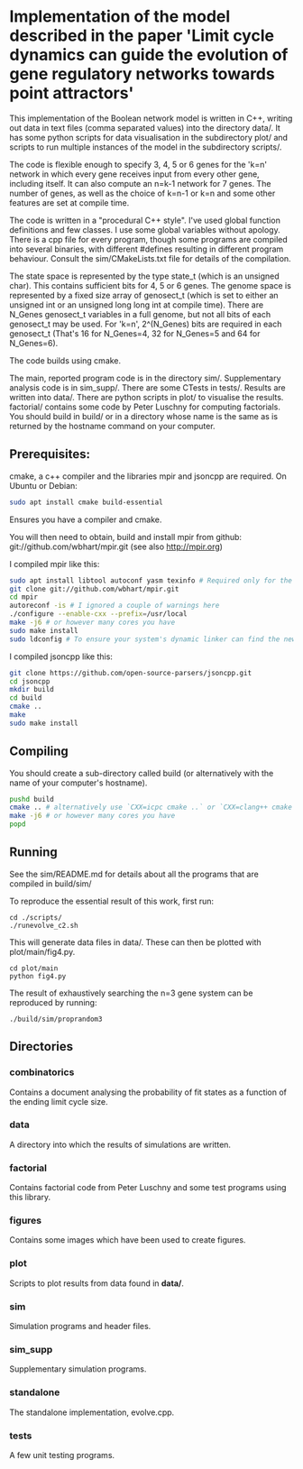# Implementation of the model described in the paper 'Limit cycle dynamics can guide the evolution of gene regulatory networks towards point attractors'

This implementation of the Boolean network model is written in C++,
writing out data in text files (comma separated values) into the
directory data/. It has some python scripts for data visualisation in
the subdirectory plot/ and scripts to run multiple instances of the
model in the subdirectory scripts/.

The code is flexible enough to specify 3, 4, 5 or 6 genes for the 'k=n'
network in which every gene receives input from every other gene,
including itself. It can also compute an n=k-1 network for 7
genes. The number of genes, as well as the choice of k=n-1 or k=n and
some other features are set at compile time.

The code is written in a "procedural C++ style". I've used global
function definitions and few classes. I use some global variables
without apology. There is a cpp file for every program, though some
programs are compiled into several binaries, with different #defines
resulting in different program behaviour. Consult the
sim/CMakeLists.txt file for details of the compilation.

The state space is represented by the type state_t (which is an
unsigned char). This contains sufficient bits for 4, 5 or 6 genes. The
genome space is represented by a fixed size array of genosect_t (which
is set to either an unsigned int or an unsigned long long int at
compile time). There are N_Genes genosect_t variables in a full
genome, but not all bits of each genosect_t may be used. For 'k=n',
2^(N_Genes) bits are required in each genosect_t (That's 16 for
N_Genes=4, 32 for N_Genes=5 and 64 for N_Genes=6).

The code builds using cmake.

The main, reported program code is in the directory
sim/. Supplementary analysis code is in sim_supp/. There are some
CTests in tests/. Results are written into data/. There are python
scripts in plot/ to visualise the results. factorial/ contains some
code by Peter Luschny for computing factorials. You should build in
build/ or in a directory whose name is the same as is returned by the
hostname command on your computer.

## Prerequisites:

cmake, a c++ compiler and the libraries mpir and jsoncpp are required. On Ubuntu or Debian:

```bash
sudo apt install cmake build-essential
```
Ensures you have a compiler and cmake.

You will then need to obtain, build and install mpir from github:
git://github.com/wbhart/mpir.git (see also http://mpir.org)


I compiled mpir like this:
```bash
sudo apt install libtool autoconf yasm texinfo # Required only for the mpir build
git clone git://github.com/wbhart/mpir.git
cd mpir
autoreconf -is # I ignored a couple of warnings here
./configure --enable-cxx --prefix=/usr/local
make -j6 # or however many cores you have
sudo make install
sudo ldconfig # To ensure your system's dynamic linker can find the new libraries
```

I compiled jsoncpp like this:
```sh
git clone https://github.com/open-source-parsers/jsoncpp.git
cd jsoncpp
mkdir build
cd build
cmake ..
make
sudo make install
```

## Compiling

You should create a sub-directory called build (or alternatively with
the name of your computer's hostname).

```bash
pushd build
cmake .. # alternatively use `CXX=icpc cmake ..` or `CXX=clang++ cmake ..` to compile with an optimised compiler
make -j6 # or however many cores you have
popd
```

## Running

See the sim/README.md for details about all the programs that are
compiled in build/sim/

To reproduce the essential result of this work, first run:

```
cd ./scripts/
./runevolve_c2.sh
```

This will generate data files in data/. These can then be plotted with
plot/main/fig4.py.

```
cd plot/main
python fig4.py
```

The result of exhaustively searching the n=3 gene system can be
reproduced by running:

```
./build/sim/proprandom3
```

## Directories

### combinatorics

Contains a document analysing the probability of fit states as a
function of the ending limit cycle size.

### data

A directory into which the results of simulations are written.

### factorial

Contains factorial code from Peter Luschny and some test programs
using this library.

### figures

Contains some images which have been used to create figures.

### plot

Scripts to plot results from data found in **data/**.

### sim

Simulation programs and header files.

### sim_supp

Supplementary simulation programs.

### standalone

The standalone implementation, evolve.cpp.

### tests

A few unit testing programs.
